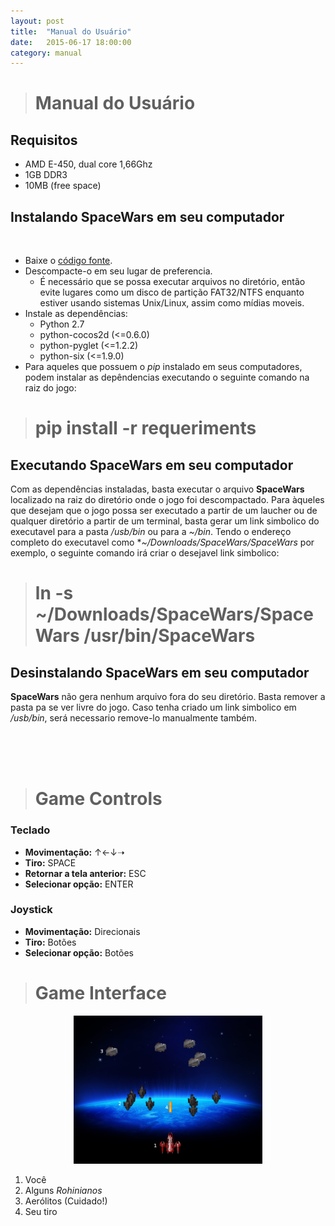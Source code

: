 ```yaml
---
layout: post
title:  "Manual do Usuário"
date:   2015-06-17 18:00:00
category: manual
---
```


># Manual do Usuário

## Requisitos

- AMD E-450, dual core 1,66Ghz
- 1GB DDR3
- 10MB (free space)


## Instalando **SpaceWars** em seu computador

<br>

- Baixe o [código fonte](https://github.com/SpaceWars/spacewars/archive/master.zip).
- Descompacte-o em seu lugar de preferencia.
  - É necessário que se possa executar arquivos no diretório, então evite lugares como um disco de partição FAT32/NTFS enquanto estiver usando sistemas Unix/Linux, assim como mídias moveis.
- Instale as dependências:
	- Python 2.7
	- python-cocos2d (<=0.6.0)
	- python-pyglet (<=1.2.2)
	- python-six (<=1.9.0)
- Para aqueles que possuem o *pip* instalado em seus computadores, podem instalar as depêndencias executando o seguinte comando na raiz do jogo:

>	# pip install -r requeriments

## Executando **SpaceWars** em seu computador

Com as dependências instaladas, basta executar o arquivo **SpaceWars** localizado na raiz do diretório onde o jogo foi descompactado. Para àqueles que desejam que o jogo possa ser executado a partir de um laucher ou de qualquer diretório a partir de um terminal, basta gerar um link simbolico do executavel para a pasta */usb/bin* ou para a *~/bin*. Tendo o endereço completo do executavel como **~/Downloads/SpaceWars/SpaceWars* por exemplo, o seguinte comando irá criar o desejavel link simbolico:

>	# ln -s ~/Downloads/SpaceWars/SpaceWars /usr/bin/SpaceWars

## Desinstalando **SpaceWars** em seu computador

**SpaceWars** não gera nenhum arquivo fora do seu diretório. Basta remover a pasta pa se ver livre do jogo. Caso tenha criado um link simbolico em */usb/bin*, será necessario remove-lo manualmente também.

<br><br><br>

># Game Controls

### Teclado

- **Movimentação:** ↑←↓➝
- **Tiro:** SPACE
- **Retornar a tela anterior:** ESC
- **Selecionar opção:** ENTER

### Joystick

- **Movimentação:** Direcionais
- **Tiro:** Botões
- **Selecionar opção:** Botões

># Game Interface

<center>
    <img src="/img/game_cene.png" alt="Conceito - Fase" width="60%" />
</center>

 1. Você
 2. Alguns *Rohinianos*
 3. Aerólitos (Cuidado!)
 4. Seu tiro